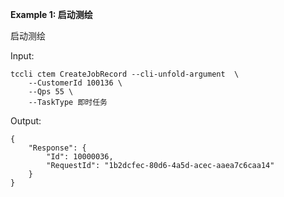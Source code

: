 **Example 1: 启动测绘**

启动测绘

Input: 

```
tccli ctem CreateJobRecord --cli-unfold-argument  \
    --CustomerId 100136 \
    --Qps 55 \
    --TaskType 即时任务
```

Output: 
```
{
    "Response": {
        "Id": 10000036,
        "RequestId": "1b2dcfec-80d6-4a5d-acec-aaea7c6caa14"
    }
}
```

